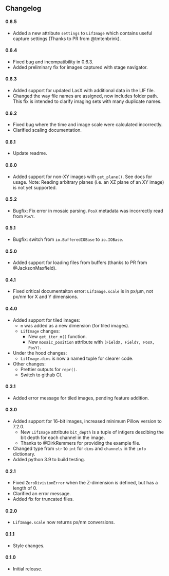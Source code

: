 
## Changelog

#### 0.6.5
- Added a new attribute `settings` to `LifImage` which contains useful capture settings (Thanks to PR from @tmtenbrink).

#### 0.6.4
- Fixed bug and incompatibility in 0.6.3.
- Added preliminary fix for images captured with stage navigator.

#### 0.6.3
- Added support for updated LasX with additional data in the LIF file.
- Changed the way file names are assigned, now includes folder path. This fix is intended to clarify imaging sets with many duplicate names.

#### 0.6.2
- Fixed bug where the time and image scale were calculated incorrectly.
- Clarified scaling documentation.

#### 0.6.1
- Update readme.

#### 0.6.0
- Added support for non-XY images with `get_plane()`. See docs for usage. Note: Reading arbitrary planes (i.e. an XZ plane of an XY image) is not yet supported.

#### 0.5.2
- Bugfix: Fix error in mosaic parsing. `PosX` metadata was incorrectly read from `PosY`.

#### 0.5.1
- Bugfix: switch from `io.BufferedIOBase` to `io.IOBase`.

#### 0.5.0
- Added support for loading files from buffers (thanks to PR from @JacksonMaxfield).

#### 0.4.1
- Fixed critical documentaiton error: `LifImage.scale` is in px/µm, not px/nm for X and Y dimensions.

#### 0.4.0
- Added support for tiled images:
    - `m` was added as a new dimension (for tiled images).
    - `LifImage` changes:
        - New `get_iter_m()` function.
        - New `mosaic_position` attribute with `(FieldX, FieldY, PosX, PosY)`.
- Under the hood changes:
    - `LifImage.dims` is now a named tuple for clearer code.
- Other changes:
    - Prettier outputs for `repr()`.
    - Switch to github CI.

#### 0.3.1
- Added error message for tiled images, pending feature addition.

#### 0.3.0
- Added support for 16-bit images, increased minimum Pillow version to 7.2.0.
    - New `LifImage` attribute `bit_depth` is a tuple of intigers descibing the bit depth for each channel in the image.
    - Thanks to @DirkRemmers for providing the example file.
- Changed type from `str` to `int` for `dims` and `channels` in the `info` dictionary.
- Added python 3.9 to build testing.

#### 0.2.1
- Fixed `ZeroDivisionError` when the Z-dimension is defined, but has a length of 0. 
- Clarified an error message. 
- Added fix for truncated files.

#### 0.2.0
- `LifImage.scale` now returns px/nm conversions.

#### 0.1.1
- Style changes.

#### 0.1.0
- Initial release.
